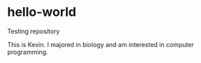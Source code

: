# hello-world
Testing repository

This is Kevin. I majored in biology and am interested in computer programming. 
